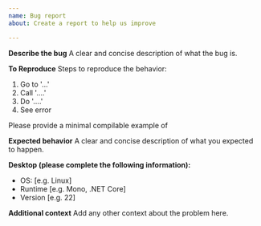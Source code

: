 ```yaml
---
name: Bug report
about: Create a report to help us improve

---
```


**Describe the bug**
A clear and concise description of what the bug is.

**To Reproduce**
Steps to reproduce the behavior:
1. Go to '...'
2. Call '....'
3. Do '....'
4. See error

Please provide a minimal compilable example of 

**Expected behavior**
A clear and concise description of what you expected to happen.

**Desktop (please complete the following information):**
 - OS: [e.g. Linux]
 - Runtime [e.g. Mono, .NET Core]
 - Version [e.g. 22]

**Additional context**
Add any other context about the problem here.
